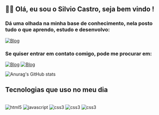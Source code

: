 ## 👋🏻 Olá, eu sou o Silvio Castro, seja bem vindo !
### Dá uma olhada na minha base de conhecimento, nela posto tudo o que aprendo, estudo e desenvolvo:
[![Blog](https://img.shields.io/badge/Notion-fff?style=for-the-badge&logo=notion&logoColor=black)]([bit.ly/central-silvio006](https://central-silvio006.notion.site/205587c41f92414ead9b4ce1795958c3?v=08b1f4815f804105956d30ffdd7fa3c2))

### Se quiser entrar em contato comigo, pode me procurar em:
[![Blog](https://img.shields.io/badge/Discord-7289DA?style=for-the-badge&logo=discord&logoColor=white)](https://discord.com/users/392487786122444800)
[![Blog](https://img.shields.io/badge/LinkedIn-0077B5?style=for-the-badge&logo=linkedin&logoColor=white)](https://www.linkedin.com/in/silvio-castro006/)

![Anurag's GitHub stats](https://github-readme-stats.vercel.app/api?username=silviocastro006&show_icons=true&theme=dracula&custom_title=Status&icon_color=c3adff&ring_color=c3adff&title_color=c3adff&bg_color=1e1e1e)
<br>

## Tecnologias que uso no meu dia

<div></br>
    <img src='https://img.shields.io/badge/HTML5-E34F26?style=for-the-badge&logo=html5&logoColor=white', alt='html5'>
    <img src='https://img.shields.io/badge/JavaScript-323330?style=for-the-badge&logo=javascript&logoColor=F7DF1E', alt='javascript'>
    <img src='https://img.shields.io/badge/CSS3-1572B6?style=for-the-badge&logo=css3&logoColor=white', alt='css3'>
    <img src='https://img.shields.io/badge/Python-14354C?style=for-the-badge&logo=python&logoColor=yellow', alt='css3'>
    <img src='https://img.shields.io/badge/MySQL-2088e7?style=for-the-badge&logo=mysql&logoColor=white', alt='css3'>
</div>
